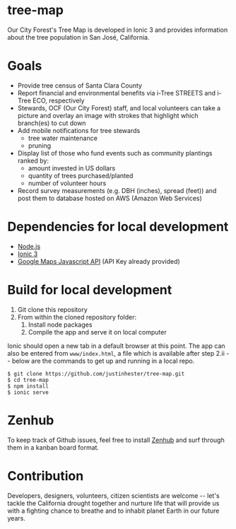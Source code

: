 # tree-map
  Our City Forest's Tree Map is developed in Ionic 3 and provides information about the tree population in San José, California.

# Goals
- Provide tree census of Santa Clara County
- Report financial and environmental benefits via i-Tree STREETS and i-Tree ECO, respectively
- Stewards, OCF (Our City Forest) staff, and local volunteers can take a picture and overlay an image with strokes that highlight which branch(es) to cut down
- Add mobile notifications for tree stewards
  - tree water maintenance
  - pruning
- Display list of those who fund events such as community plantings ranked by:
  - amount invested in US dollars
  - quantity of trees purchased/planted
  - number of volunteer hours
- Record survey measurements (e.g. DBH (inches), spread (feet)) and post them to database hosted on AWS (Amazon Web Services)

# Dependencies for local development

- [Node.js](https://nodejs.org/en/)
- [Ionic 3](http://ionicframework.com/getting-started/)
- [Google Maps Javascript API](https://developers.google.com/maps/documentation/javascript/tutorial) (API Key already provided)

# Build for local development
1. Git clone this repository
2. From within the cloned repository folder:
    1. Install node packages
    2. Compile the app and serve it on local computer

Ionic should open a new tab in a default browser at this point. The app can also be entered from `www/index.html`, a file which is available after step 2.ii -- below are the commands to get up and running in a local repo.

```
$ git clone https://github.com/justinhester/tree-map.git
$ cd tree-map
$ npm install
$ ionic serve
```

# Zenhub

To keep track of Github issues, feel free to install [Zenhub](https://www.zenhub.com/) and surf through them in a kanban board format.

# Contribution

  Developers, designers, volunteers, citizen scientists are welcome -- let's tackle the California drought together and nurture life that will provide us with a fighting chance to breathe and to inhabit planet Earth in our future years.
